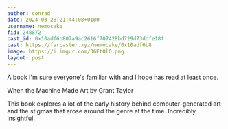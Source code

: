 ```yaml
---
author: conrad
date: 2024-03-28T21:44:08+0100
username: nemocake
fid: 248872
cast_id: 0x10adf6b807a9ac2616f707428bd729d73ddfe18f
cast: https://farcaster.xyz/nemocake/0x10adf6b8
image: https://i.imgur.com/36Et0lO.png
layout: post
---
```


A book I'm sure everyone's familiar with and I hope has read at least once.

When the Machine Made Art by Grant Taylor

This book explores a lot of the early history behind computer-generated art and the stigmas that arose around the genre at the time. Incredibly insightful.

<img src='https://i.imgur.com/36Et0lO.png' alt='' referrerpolicy='no-referrer'/>

